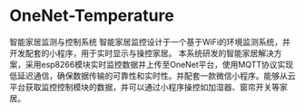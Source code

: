 # OneNet-Temperature
智能家居监测与控制系统
智能家居监控设计于一个基于WiFi的环境监测系统，并开发配套的小程序，用于实时显示与操控家居。
本系统研发的智能家居解决方案，采用esp8266模块实时监控数据并上传至OneNet平台，使用MQTT协议实现低延迟通信，确保数据传输的可靠性和实时性。并配套一款微信小程序。能够从云平台获取监控控制模块的数据，并可以通过小程序操控如加湿器、窗帘开关等家居。
